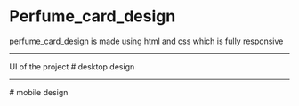 # Perfume_card_design
perfume_card_design is made using html and css which is fully responsive
<hr>
UI of the project
# desktop design
<img src="https://user-images.githubusercontent.com/96978659/190918954-1cca4b91-aa0f-429f-9e54-3f35b6ad4b8a.JPG" alt=""/>
<hr>
# mobile design
<img src="https://user-images.githubusercontent.com/96978659/190918939-057ff844-6486-45fd-bac5-298fc3849a33.JPG" alt="" style="margin:auto;"/>

